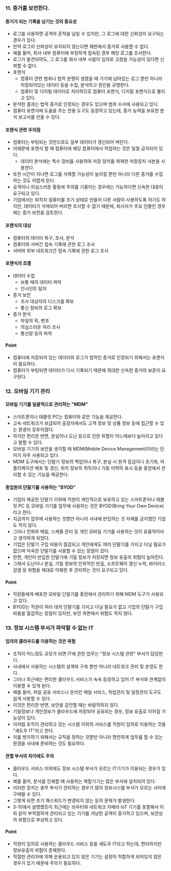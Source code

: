 ### 11. 증거를 보전한다.
#### 증거가 되는 기록을 남기는 것의 중요성
- 로그를 사용하면 공격의 흔적을 남일 수 있지만, 그 로그에 대한 신뢰성이 요구되는 경우가 있다.
- 만약 로그의 신뢰성이 유지되지 않는다면 재판에서 증거로 사용할 수 없다.
- 예를 들어, 회사 내부 컴퓨터에 부정하게 접속된 경우 해당 로그를 조사한다.
- 로그가 발견되어도, 그 로그를 회사 내부 사람이 임의로 고쳤을 가능성이 있다면 신뢰할 수 없다.
- 포렌식
  - 컴퓨터 관련 범죄나 법적 분쟁이 생겼을 때 기기에 남아있는 로그 뿐만 아니라 저장되어있는 데이터 등을 수집, 분석하고 원인을 규명한다.
  - 컴퓨터 및 디지털 데이터로 처리하므로 컴퓨터 포렌식, 디지털 포렌식으로 불리고 있다.
- 분석한 결과는 법적 증거로 인정되는 경우도 있으며 범죄 수사에 사용되고 있다.
- 컴퓨터 포렌식에 도움을 주는 전용 도구도 등장하고 있는데, 증거 능력을 보유한 분석 보고서를 만들 수 있다.

#### 포렌식 관련 주의점
- 컴퓨터는 부팅되는 것만으로도 일부 데이터가 갱신되어 버린다.
- 이때문에 포렌식 할 때 컴퓨터에 해당 컴퓨터에서 작업하는 것은 일절 금지되어 있다.
  - 데이터 분석에는 특수 장비를 사용하여 저장 장치를 복제한 저장장치 사본을 사용한다.
- 또한 시간이 지나면 로그를 삭제할 가능성이 높아질 뿐만 아니라 다른 증거를 수집하는 것도 어렵게 된다.
- 공격이나 의심스러운 활동에 주의를 기울이는 경우에는 가능하다면 신속한 대응이 요구되고 있다.
- 기업에서는 퇴직자 컴퓨터를 초기 상태로 만들어 다른 사람이 사용하도록 하기도 하지만, 데이터가 삭제되어 버리면 조사할 수 없기 때문에, 퇴사자가 주요 인물인 경우에는 증거 보전을 검토한다.

#### 포렌식의 대상
- 컴퓨터의 데이터 복구, 조사, 분석
- 컴퓨터와 서버간 접속 기록에 관한 로그 조사
- 서버와 외부 네트워크간 접속 기록에 관한 로그 조사

#### 포렌식의 흐름
- 데이터 수집
  - 보통 때의 데이터 파악
  - 인시던트 탐지
- 증거 보전
  - 조사 대상자의 디스크를 확보
  - 통신 장비의 로그 확보
- 증거 분석
  - 파일의 위, 변조
  - 의심스러운 처리 조사
  - 통신량 등의 파악

#### Point
- 컴퓨터에 저장되어 있는 데이터와 로그가 법적인 증거로 인정되기 위해서는 포렌식이 필요하다.
- 컴퓨터가 부팅되면 데이터가 다시 기록되기 때문에 최대한 신속한 증거의 보존이 요구된다.

### 12. 모바일 기기 관리
#### 모바일 기기를 일괄적으로 관리하는 "MDM"
- 스마트폰이나 태블릿 PC는 컴퓨터와 같은 기능을 제공한다.
- 고속 네트워크가 보급되어 출장지에서도 고객 정보 및 상품 정보 등에 접근할 수 있는 환경이 갖추어졌다.
- 하지만 편리한 반면, 분실이나 도난 등으로 인한 위험이 어느때보다 높아지고 있다고 말할 수 있다.
- 모바일 기기의 보안을 생각할 때 MDM(Mobile Device Management)이라는 단어가 자주 사용되고 있다.
- MDM 도구에서는 단말기 정보의 백업이나 복구, 분실 시 원격 잠금이나 초기화, 어플리케이션 배포 및 갱신, 위치 정보의 취득이나 가동 이력의 표시 등을 중앙에서 관리할 수 있는 기능을 제공한다.

#### 종업원의 단말기를 사용하는 "BYOD"
- 기업이 제공한 단말기 이외에 직원이 개인적으로 보유하고 있는 스마트폰이나 태블릿 PC 등 모바일 기기를 업무에 사용하는 것은 BYOD(Bring Your Own Device)라고 한다.
- 지금까지 업무에 사용하는 것뿐만 아니라 사내에 반입하는 것 자체를 금지했던 기업도 적지 않다.
- 그러나 전화와 메일, 스케줄 관리 등 개인 모바일 기기를 사용하는 것이 효율적이라고 생각하게 되었다.
- 기업은 단말기 구입 비용이 절감되고 개인에게도 여러 단말기를 가지고 다닐 필요가 없으며 익숙한 단말기를 사용할 수 있는 장점이 있다.
- 한편, 개인이 반입한 단말기에 기밀 정보가 저장되면 정보 유출의 위험이 높아진다.
- 그래서 도난이나 분실, 기밀 정보의 인위적인 반출, 소프트웨어 갱신 누락, 바이러스 감염 등 위험을 제대로 이해한 후 관리하는 것이 요구되고 있다.

#### Point
- 직원들에게 배포한 모바일 단말기를 중앙에서 관리하기 위해 MDM 도구가 사용되고 있다.
- BYOD는 직원이 여러 대의 단말기를 가지고 다닐 필요가 없고 기업의 단말기 구입 비용을 절감하는 장점이 있지만, 보안 측면에서 위험도 적지 않다.

### 13. 정보 시스템 부서가 파악할 수 없는 IT
#### 임의의 클라우드를 이용하는 것은 위험
- 조직이 어느정도 규모가 되면 IT에 관한 업무는 "정보 시스템 관련" 부서가 담당한다.
- 사내에서 사용하는 시스템의 설계와 구축 뿐만 아니라 네트워크 관리 및 운영도 한다.
- 그러나 최근에는 편리한 클라우드 서비스가 속속 등장하고 있어 IT 부서와 관계없이 이용할 수 있게 된다.
- 예를 들어, 파일 공유 서비스나 온라인 메일 서비스, 작업관리 및 일정관리 도구도 쉽게 사용할 수 있다.
- 이것은 편리한 반면, 보안을 감안할 때는 바람직하지 않다.
- 기밀정보나 개인정보가 클라우드에 저장되어 공유되는 경우, 정보 유출로 이어질 가능성이 있다.
- 이처럼 조직이 관리하고 있는 시스템 이외의 서비스를 직원이 임의로 이용하는 것을 "섀도우 IT"라고 한다.
- 이를 방지하기 위해서는 규칙을 정하는 것뿐만 아니라 편안하게 업무를 할 수 있는 환경을 사내에 준비하는 것도 필요하다.

#### 관할 부서의 차이에도 주의
- 클라우드 서비스 이외에도 정보 시스템 부서가 모르는 IT기기가 이용되는 경우가 있다.
- 예를 들어, 문서를 인쇄할 때 사용하는 복합기기는 많은 부서에 설치되어 있다.
- 이러한 장치는 총무 부서가 관리하는 경우가 많아 정보시스템 부서가 모르는 사이에 구매될 수 있다.
- 그렇게 되면 초기 패스워드가 변경되지 않는 등의 문제가 발생한다.
- 3-10에서 설명했듯이 최근에는 라우터와 네트워크 카메라 IoT 기기를 포함해서 이와 같이 부적절하게 관리되고 있는 기기를 겨냥한 공격이 증가하고 있으며, 보안상의 위험으로 부상하고 있다.


#### Point
- 직원이 임의로 사용하는 클라우드 서비스 등을 섀도우 IT라고 하는데, 편리하지만 정보유출의 위험이 존재한다.
- 적절한 관리자에 의해 운용되고 있지 않은 기기는 설정이 적합하게 되어있지 않은 경우가 있기 때문에 주의가 필요하다.


